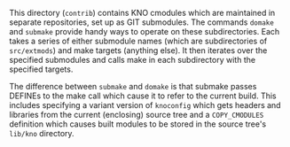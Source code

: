 This directory (`contrib`) contains KNO cmodules which are maintained in separate repositories, set
up as GIT submodules. The commands `domake` and `submake` provide handy ways to operate on these
subdirectories. Each takes a series of either submodule names (which are subdirectories of
`src/extmods`) and make targets (anything else). It then iterates over the specified submodules and
calls make in each subdirectory with the specified targets.

The difference between `submake` and `domake` is that submake passes DEFINEs to the make call which
cause it to refer to the current build. This includes specifying a variant version of `knoconfig`
which gets headers and libraries from the current (enclosing) source tree and a `COPY_CMODULES`
definition which causes built modules to be stored in the source tree's `lib/kno` directory.


